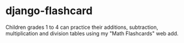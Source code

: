 # django-flashcard
Children grades 1 to 4 can practice their additions, subtraction, multiplication and division tables using my "Math Flashcards" web add.
